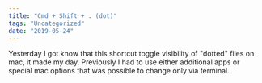 ```yaml
---
title: "Cmd + Shift + . (dot)"
tags: "Uncategorized"
date: "2019-05-24"
---
```


Yesterday I got know that this shortcut toggle visibility of "dotted" files on mac, it made my day. Previously I had to use either additional apps or special mac options that was possible to change only via terminal.
